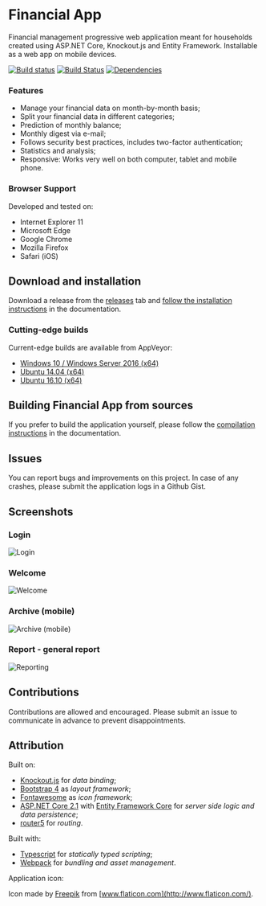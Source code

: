 # Financial App

Financial management progressive web application meant for households created using ASP.NET Core, Knockout.js and Entity Framework. Installable as a web app on mobile devices.

[![Build status](https://ci.appveyor.com/api/projects/status/p31vw84asaq445h5?svg=true)](https://ci.appveyor.com/project/Sebazzz/financial-app) [![Build Status](https://travis-ci.org/Sebazzz/financial-app.svg)](https://travis-ci.org/Sebazzz/financial-app)
[![Dependencies](https://david-dm.org/sebazzz/financial-app.svg)](https://david-dm.org/sebazzz/financial-app.svg)

### Features

-   Manage your financial data on month-by-month basis;
-   Split your financial data in different categories;
-   Prediction of monthly balance;
-   Monthly digest via e-mail;
-   Follows security best practices, includes two-factor authentication;
-   Statistics and analysis;
-   Responsive: Works very well on both computer, tablet and mobile phone.

### Browser Support

Developed and tested on:

-   Internet Explorer 11
-   Microsoft Edge
-   Google Chrome
-   Mozilla Firefox
-   Safari (iOS)

## Download and installation

Download a release from the [releases](https://github.com/Sebazzz/financial-app/releases) tab and [follow the installation instructions](docs/Installation.md) in the documentation.

### Cutting-edge builds

Current-edge builds are available from AppVeyor:

-   [Windows 10 / Windows Server 2016 (x64)](https://ci.appveyor.com/api/projects/Sebazzz/financial-app/artifacts/financial-app-win10-x64.zip)
-   [Ubuntu 14.04 (x64)](https://ci.appveyor.com/api/projects/Sebazzz/financial-app/artifacts/financial-app-ubuntu.14.04-x64.tar.gz)
-   [Ubuntu 16.10 (x64)](https://ci.appveyor.com/api/projects/Sebazzz/financial-app/artifacts/financial-app-ubuntu.16.10-x64.tar.gz)

## Building Financial App from sources

If you prefer to build the application yourself, please follow the [compilation instructions](docs/Building-from-sources.md) in the documentation.

## Issues

You can report bugs and improvements on this project. In case of any crashes, please submit the application logs in a Github Gist.

## Screenshots

### **Login**

![Login](docs/screenshots/login.png)

### **Welcome**

![Welcome](docs/screenshots/welcome.png)

### **Archive (mobile)**

![Archive (mobile)](docs/screenshots/archive-mobile.png)

### **Report - general report**

![Reporting](docs/screenshots/reporting.png)

## Contributions

Contributions are allowed and encouraged. Please submit an issue to communicate in advance to prevent disappointments.

## Attribution

Built on:

-   [Knockout.js](http://knockoutjs.com/) for _data binding_;
-   [Bootstrap 4](http://getbootstrap.com/) as _layout framework_;
-   [Fontawesome](http://fontawesome.io/) as _icon framework_;
-   [ASP.NET Core 2.1](https://dot.net) with [Entity Framework Core](https://docs.microsoft.com/en-us/ef/core/) for _server side logic and data persistence_;
-   [router5](http://router5.github.io/) for _routing_.

Built with:

-   [Typescript](https://www.typescriptlang.org/) for _statically typed scripting_;
-   [Webpack](https://webpack.js.org/) for _bundling and asset management_.

Application icon:

Icon made by [Freepik](http://www.freepik.com/) from [www.flaticon.com](http://www.flaticon.com/).
